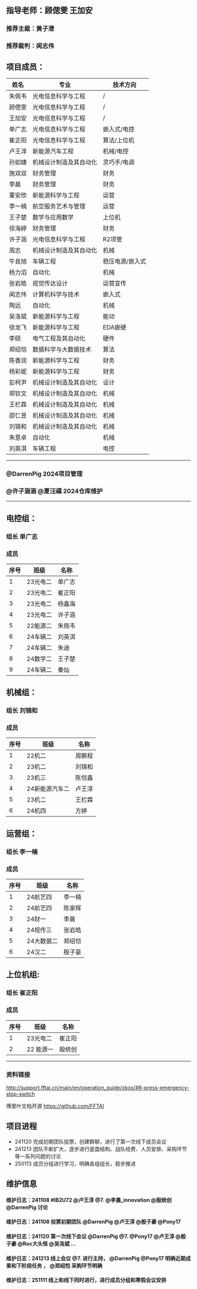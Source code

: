  ## 指导老师：顾偲雯  王加安
### 推荐主裁：黄子澄
### 推荐裁判：闻志伟  

 ## 项目成员：
|姓名|专业|技术方向|
|---|---|---|
|朱佩韦|光电信息科学与工程|/|
|顾偲雯|光电信息科学与工程|/|
|王加安|光电信息科学与工程|/|
|单广志|光电信息科学与工程|嵌入式/电控|
|崔正阳|光电信息科学与工程|算法/上位机|
|卢王淳|新能源汽车工程|机械/电控|
|孙如婕|机械设计制造及其自动化|灵巧手/电调|
|施双双|财务管理|财务|
|李晨|财务管理|财务|
|董安欣|新能源科学与工程|运营|
|李一楠|航空服务艺术与管理|运营|
|王子楚|数学与应用数学|上位机|
|徐海婷|财务管理|财务|
|许子涵|光电信息科学与工程|R2项管|
|周志|机械设计制造及其自动化|机械|
|牛良旭|车辆工程|稳压电源/嵌入式|
|杨力滔|自动化|机械|
|张岩皓|视觉传达设计|运营宣传|
|闻志伟|计算机科学与技术|嵌入式|
|陶远|自动化|机械|
|吴洛斌|新能源科学与工程|能动|
|徐龙飞|新能源科学与工程|EDA嵌硬|
|李硕|电气工程及其自动化|硬件|
|郑绍恺|数据科学与大数据技术|算法|
|陈香润|新能源科学与工程|财务|
|杨彩妮|新能源科学与工程|财务|
|彭柯尹|机械设计制造及其自动化|设计|
|郑钦文|机械设计制造及其自动化|机械|
|王栏霖|机械设计制造及其自动化|机械|
|邵仁昱|机械设计制造及其自动化|机械|
|刘锦和|机械设计制造及其自动化|机械|
|朱意卓|自动化|机械|
|刘英淇|车辆工程|电控|
---

### @DarrenPig 2024项目管理

### @许子涵涵 @夏汪禧 2024仓库维护
---
## 电控组：
### 组长 单广志 
### 成员
|序号 |班级 | 名称  | 
|---|---|---|
| 1 |23光电二|单广志|
| 2 |23光电二|崔正阳|
| 3 |23光电二|杨鑫海|
| 4 |23光电二|许子涵|
| 5 |22能源二|朱佩韦|
| 6 |24车辆二|刘英淇|
| 7 |24车辆二|朱迪|
| 8 |24数学二|王子楚|
| 9 |24车辆二|秦灿|
## 机械组：
### 组长 刘锦和
### 成员
|序号 |班级 | 名称  | 
|---|---|---|
| 1 |22机二|周鹏程|
| 2 |23机二|刘锦和|
| 3 |23机三|陈恺鑫|
| 4 |24新能源汽车二|卢王淳|
| 5 | 23机二   |王栏霖 |
| 6 | 24机四   |方婷 |
## 运营组：
### 组长 李一楠 
### 成员
|序号 |班级 | 名称  | 
|---|---|---|
| 1 |24航艺四|李一楠|
| 2 |24航艺四|陈家辉|
| 3 |24财一|李晨|
| 4 |24视传三|张岩皓|
| 5 |24大数据二|郑绍恺|
| 6 |24汉二|殷子豪|
## 上位机组:
### 组长 崔正阳
### 成员
|序号 |班级 | 名称  | 
|---|---|---|
| 1 |23光电二|崔正阳|
| 2 |22 能源一|殷统创|
---

<p align="left"> 
<div align="left">
</p>

### 资料链接
http://support.fftai.cn/main/en/operation_guide/xbox/#8-press-emergency-stop-switch

傅里叶文档开源
https://github.com/FFTAI

## 项目进程

- 241120 完成初期团队投票，创建群聊，进行了第一次线下成员会议
- 241213 团队不断扩大，逐步进行底盘结构、战队经费、人员安排、采购环节等一系列问题的讨论
- 250113 成员分组进行学习，明确各组组长，稳步推进
## 维护信息

#### 维护日志：241108 #IB2U72  @卢王淳  @7.  @李晨_innovation  @殷统创  @DarrenPig 讨论
#### 维护日志：241108 投票初期团队 @DarrenPig  @卢王淳  @殷子豪  @Pony17 
#### 维护日志：241120 第一次线下会议 @DarrenPig @7. @Pony17 @卢王淳 @殷子豪 @Roc大头怪  @吴洛斌 ...
#### 维护日志：241213 线上会议 @7. 进行主持， @DarrenPig  @Pony17 明确近期成果和下阶段任务 ， @郑绍恺 采购环节明确
#### 维护日志：251111 线上和线下同时进行，进行成员分组和寒假会议安排